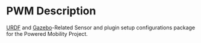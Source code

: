 # PWM Description

[URDF](http://wiki.ros.org/urdf) and [Gazebo](http://gazebosim.org/)-Related Sensor and plugin setup configurations package for the Powered Mobility Project.
